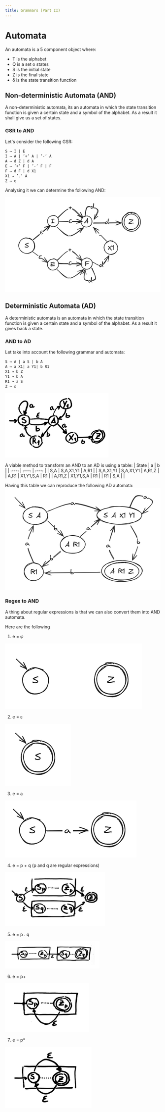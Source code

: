 ```yaml
---
title: Grammars (Part II)
---
```


# Automata

An automata is a 5 component object where: 

- T is the alphabet
- Q is a set o states
- S is the initial state
- Z is the final state
- δ is the state transition function

## Non-deterministic Automata (AND)

A non-deterministic automata, its an automata in which the state transition function is given a certain state and a symbol of the alphabet. As a result it shall give us a set of states.

### GSR to AND

Let's consider the following GSR:
```
S → I | E
I → A | ’+’ A | ’-’ A
A → d Z | d A
E → ’+’ F | ’-’ F | F
F → d F | d X1
X1 → ’.’ A
Z → ε
```

Analysing it we can determine the following AND:

![AND](and.png)

## Deterministic Automata (AD)

A deterministic automata is an automata in which the state transition function is given a certain state and a symbol of the alphabet. As a result it gives back a state.

### AND to AD

Let take into account the following grammar and automata:
```
S → A | a S | b A
A → a X1| a Y1| b R1
X1 → b Z
Y1 → b A
R1 → a S
Z → ε
```

![Automata](automata-ad.png)

A viable method to transform an AND to an AD is using a table:
| State | a | b | 
| :---: | :---: | :---: |
| S,A | S,A,X1,Y1 | A,R1 |
| S,A,X1,Y1 | S,A,X1,Y1 | A,R1,Z |
| A,R1 | X1,Y1,S,A | R1 |
| A,R1,Z | X1,Y1,S,A | R1 |
| R1 | S,A | |

Having this table we can reproduce the following AD automata:
![Automata AD](ad-automata.png)

### Regex to AND

A thing about regular expressions is that we can also convert them into AND automata.

Here are the following

1. e = φ

![phi-auto](phi-automata.png)

2. e = ε

![empty-auto](empty-automata.png)

3. e = a

![a-auto](a-automata.png)

4. e = p + q (p and q are regular expressions)

![plus-auto](plus-auto.png)

5. e = p . q

![pro-auto](pro-auto.png)

6. e = p+

![alot-auto](alot-auto.png)

7. e = p*

![many-auto](many-auto.png)
